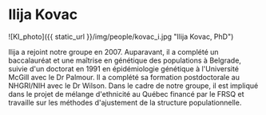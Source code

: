 
# Ilija Kovac

![KI_photo]({{ static_url }}/img/people/kovac_i.jpg "Ilija Kovac, PhD")

Ilija a rejoint notre groupe en 2007. Auparavant, il a complété un baccalauréat
et une maîtrise en génétique des populations à Belgrade, suivie d'un doctorat
en 1991 en épidémiologie génétique à l'Université McGill avec le Dr Palmour. Il
a complété sa formation postdoctorale au NHGRI/NIH avec le Dr Wilson. Dans le
cadre de notre groupe, il est impliqué dans le projet de mélange d'ethnicité au
Québec financé par le FRSQ et travaille sur les méthodes d'ajustement de la
structure populationnelle.
